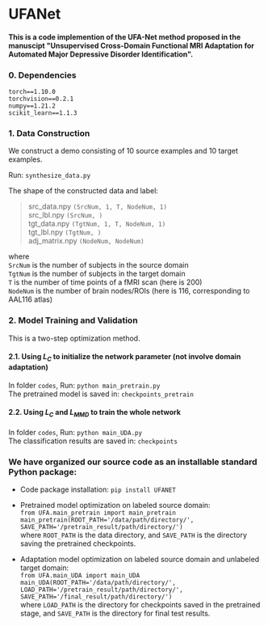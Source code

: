 # UFANet

#### This is a code implemention of the UFA-Net method proposed in the manuscipt "Unsupervised Cross-Domain Functional MRI Adaptation for Automated Major Depressive Disorder Identification".

### 0. Dependencies
`torch==1.10.0`<br>
`torchvision==0.2.1`<br>
`numpy==1.21.2`<br>
`scikit_learn==1.1.3`<br>

### 1. Data Construction
We construct a demo consisting of 10 source examples and 10 target examples.

Run: `synthesize_data.py`<br>

The shape of the constructed data and label:<br>
> src_data.npy `(SrcNum, 1, T, NodeNum, 1)`<br>
> src_lbl.npy `(SrcNum, )`<br>
> tgt_data.npy `(TgtNum, 1, T, NodeNum, 1)`<br>
> tgt_lbl.npy `(TgtNum, )`<br>
> adj_matrix.npy `(NodeNum, NodeNum)`<br>

where<br>
`SrcNum` is the number of subjects in the source domain<br>
`TgtNum` is the number of subjects in the target domain<br>
`T` is the number of time points of a fMRI scan (here is 200)<br>
`NodeNum` is the number of brain nodes/ROIs (here is 116, corresponding to AAL116 atlas)<br>

### 2. Model Training and Validation
This is a two-step optimization method.

#### 2.1. Using $L_{C}$ to initialize the network parameter (not involve domain adaptation)<br>
In folder `codes`, Run: `python main_pretrain.py`<br>
The pretrained model is saved in: `checkpoints_pretrain`

#### 2.2. Using $L_{C}$ and $L_{MMD}$ to train the whole network<br>
In folder `codes`, Run: `python main_UDA.py`<br>
The classification results are saved in: `checkpoints`

### We have organized our source code as an installable standard Python package:
* Code package installation: `pip install UFANET`<br>

* Pretrained model optimization on labeled source domain:<br>
`from UFA.main_pretrain import main_pretrain`<br>
`main_pretrain(ROOT_PATH='/data/path/directory/', SAVE_PATH='/pretrain_result/path/directory/')`<br>
where `ROOT_PATH` is the data directory, and `SAVE_PATH` is the directory saving the pretrained checkpoints.

* Adaptation model optimization on labeled source domain and unlabeled target domain:<br>
`from UFA.main_UDA import main_UDA`<br>
`main_UDA(ROOT_PATH='/data/path/directory/', LOAD_PATH='/pretrain_result/path/directory/', SAVE_PATH='/final_result/path/directory/')`<br>
where `LOAD_PATH` is the directory for checkpoints saved in the pretrained stage, and `SAVE_PATH` is the directory for final test results.

